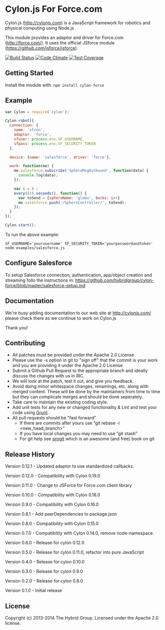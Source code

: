# Cylon.js For Force.com

Cylon.js (http://cylonjs.com) is a JavaScript framework for robotics and physical computing using Node.js

This module provides an adaptor and driver for Force.com (http://force.com/). It uses the official JSforce module (https://github.com/jsforce/jsforce).

[![Build Status](https://secure.travis-ci.org/hybridgroup/cylon-force.png?branch=master)](http://travis-ci.org/hybridgroup/cylon-force) [![Code Climate](https://codeclimate.com/github/hybridgroup/cylon-force/badges/gpa.svg)](https://codeclimate.com/github/hybridgroup/cylon-force) [![Test Coverage](https://codeclimate.com/github/hybridgroup/cylon-force/badges/coverage.svg)](https://codeclimate.com/github/hybridgroup/cylon-force)

## Getting Started
Install the module with: `npm install cylon-force`

## Example

```javascript
var Cylon = require('cylon');

Cylon.robot({
  connection: {
    name: 'sfcon',
    adaptor: 'force',
    sfuser: process.env.SF_USERNAME,
    sfpass: process.env.SF_SECURITY_TOKEN
  },

  device: {name: 'salesforce', driver: 'force'},

  work: function(me) {
    me.salesforce.subscribe('SpheroMsgOutbound', function(data) {
      console.log(data);
    });

    var i = 0 ;
    every((2).seconds(), function() {
      var toSend = {spheroName: 'globo', bucks: i++}
      me.salesforce.push('/SpheroController/', toSend);
    });
  }
});

Cylon.start();

```

To run the above example:

```
SF_USERNAME='yourusername' SF_SECURITY_TOKEN='yourpasswordandtoken' node examples/salesforce.js
```

## Configure Salesforce

To setup Salesforce connection, authentication, app/object creation and streaming follo the instructions in:
https://github.com/hybridgroup/cylon-force/blob/master/salesforce-setup.md

## Documentation
We're busy adding documentation to our web site at http://cylonjs.com/ please check there as we continue to work on Cylon.js

Thank you!

## Contributing

* All patches must be provided under the Apache 2.0 License
* Please use the -s option in git to "sign off" that the commit is your work and you are providing it under the Apache 2.0 License
* Submit a Github Pull Request to the appropriate branch and ideally discuss the changes with us in IRC.
* We will look at the patch, test it out, and give you feedback.
* Avoid doing minor whitespace changes, renamings, etc. along with merged content. These will be done by the maintainers from time to time but they can complicate merges and should be done seperately.
* Take care to maintain the existing coding style.
* Add unit tests for any new or changed functionality & Lint and test your code using [Grunt](http://gruntjs.com/).
* All pull requests should be "fast forward"
  * If there are commits after yours use “git rebase -i <new_head_branch>”
  * If you have local changes you may need to use “git stash”
  * For git help see [progit](http://git-scm.com/book) which is an awesome (and free) book on git

## Release History

Version 0.12.1 - Updated adaptor to use standardized callbacks.

Version 0.12.0 - Compatibility with Cylon 0.19.0

Version 0.11.0 - Change to JSForce for Force.com client library

Version 0.10.0 - Compatibility with Cylon 0.18.0

Version 0.9.0 - Compatibility with Cylon 0.16.0

Version 0.8.1 - Add peerDependencies to package.json

Version 0.8.0 - Compatibility with Cylon 0.15.0

Version 0.7.0 - Compatibility with Cylon 0.14.0, remove node-namespace.

Version 0.6.0 - Release for cylon 0.12.0

Version 0.5.0 - Release for cylon 0.11.0, refactor into pure JavaScript

Version 0.4.0 - Release for cylon 0.10.0

Version 0.3.0 - Release for cylon 0.9.0

Version 0.2.0 - Release for cylon 0.8.0

Version 0.1.0 - Initial release

## License
Copyright (c) 2013-2014 The Hybrid Group. Licensed under the Apache 2.0 license.
